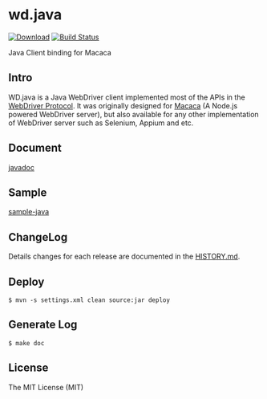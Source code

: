 # wd.java

 [ ![Download](https://api.bintray.com/packages/xudafeng/maven/macacaclient/images/download.svg)](https://bintray.com/xudafeng/maven/macacaclient/_latestVersion)
 [![Build Status](https://travis-ci.org/macacajs/wd.java.svg)](https://travis-ci.org/macacajs/wd.java)

Java Client binding for Macaca

## Intro

WD.java is a Java WebDriver client implemented most of the APIs in the [WebDriver Protocol](https://www.w3.org/TR/webdriver/).
It was originally designed for [Macaca](//macacajs.github.io) (A Node.js powered WebDriver server), but also available for any other implementation of WebDriver server such as Selenium, Appium and etc.

## Document

[javadoc](//macacajs.github.io/wd.java/?asdfasdfa=adsfasd)

## Sample

[sample-java](https://github.com/macaca-sample/sample-java)

## ChangeLog

Details changes for each release are documented in the [HISTORY.md](HISTORY.md).

## Deploy

```shell
$ mvn -s settings.xml clean source:jar deploy
```

## Generate Log

```shell
$ make doc
```

## License

The MIT License (MIT)
